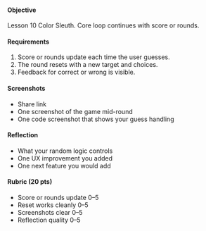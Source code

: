 #### Objective

Lesson 10 Color Sleuth. Core loop continues with score or rounds.

#### Requirements

1. Score or rounds update each time the user guesses.
2. The round resets with a new target and choices.
3. Feedback for correct or wrong is visible.

#### Screenshots

- Share link
- One screenshot of the game mid-round
- One code screenshot that shows your guess handling

#### Reflection

- What your random logic controls
- One UX improvement you added
- One next feature you would add

#### Rubric (20 pts)

- Score or rounds update 0–5
- Reset works cleanly 0–5
- Screenshots clear 0–5
- Reflection quality 0–5
